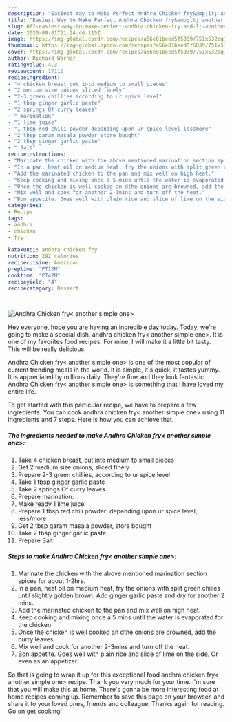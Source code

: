 ```yaml
---
description: "Easiest Way to Make Perfect Andhra Chicken fry&amp;lt; another simple one&amp;gt;"
title: "Easiest Way to Make Perfect Andhra Chicken fry&amp;lt; another simple one&amp;gt;"
slug: 682-easiest-way-to-make-perfect-andhra-chicken-fry-and-lt-another-simple-one-and-gt
date: 2020-09-01T21:24:46.115Z
image: https://img-global.cpcdn.com/recipes/a56e81beed5f5039/751x532cq70/andhra-chicken-fry-another-simple-one-recipe-main-photo.jpg
thumbnail: https://img-global.cpcdn.com/recipes/a56e81beed5f5039/751x532cq70/andhra-chicken-fry-another-simple-one-recipe-main-photo.jpg
cover: https://img-global.cpcdn.com/recipes/a56e81beed5f5039/751x532cq70/andhra-chicken-fry-another-simple-one-recipe-main-photo.jpg
author: Richard Warner
ratingvalue: 4.3
reviewcount: 17110
recipeingredient:
- "4 chicken breast cut into medium to small pieces"
- "2 medium size onions sliced finely"
- "2-3 green chillies according to ur spice level"
- "1 tbsp ginger garlic paste"
- "2 springs Of curry leaves"
- " marination"
- "1 lime juice"
- "1 tbsp red chili powder depending upon ur spice level lessmore"
- "2 tbsp garam masala powder store bought"
- "2 tbsp ginger garlic paste"
- " Salt"
recipeinstructions:
- "Marinate the chicken with the above mentioned marination section spices for about 1-2hrs."
- "In a pan, heat oil on medium heat, fry the onions with split green chilies until slightly golden brown. Add ginger garlic paste and dry for another 2 mins."
- "Add the marinated chicken to the pan and mix well on high heat."
- "Keep cooking and mixing once a 5 mins until the water is evaporated for the chicken"
- "Once the chicken is well cooked an dthe onions are browned, add the curry leaves"
- "Mix well and cook for another 2-3mins and turn off the heat."
- "Bon appetite. Goes well with plain rice and slice of lime on the side. Or even as an appetizer."
categories:
- Recipe
tags:
- andhra
- chicken
- fry

katakunci: andhra chicken fry 
nutrition: 292 calories
recipecuisine: American
preptime: "PT13M"
cooktime: "PT42M"
recipeyield: "4"
recipecategory: Dessert

---
```



![Andhra Chicken fry&lt; another simple one&gt;](https://img-global.cpcdn.com/recipes/a56e81beed5f5039/751x532cq70/andhra-chicken-fry-another-simple-one-recipe-main-photo.jpg)

Hey everyone, hope you are having an incredible day today. Today, we're going to make a special dish, andhra chicken fry&lt; another simple one&gt;. It is one of my favorites food recipes. For mine, I will make it a little bit tasty. This will be really delicious.

Andhra Chicken fry&lt; another simple one&gt; is one of the most popular of current trending meals in the world. It is simple, it's quick, it tastes yummy. It is appreciated by millions daily. They're fine and they look fantastic. Andhra Chicken fry&lt; another simple one&gt; is something that I have loved my entire life.




To get started with this particular recipe, we have to prepare a few ingredients. You can cook andhra chicken fry&lt; another simple one&gt; using 11 ingredients and 7 steps. Here is how you can achieve that.

<!--inarticleads1-->

##### The ingredients needed to make Andhra Chicken fry&lt; another simple one&gt;:

1. Take 4 chicken breast, cut into medium to small pieces
1. Get 2 medium size onions, sliced finely
1. Prepare 2-3 green chillies, according to ur spice level
1. Take 1 tbsp ginger garlic paste
1. Take 2 springs Of curry leaves
1. Prepare  marination:
1. Make ready 1 lime juice
1. Prepare 1 tbsp red chili powder: depending upon ur spice level, less/more
1. Get 2 tbsp garam masala powder, store bought
1. Take 2 tbsp ginger garlic paste
1. Prepare  Salt




<!--inarticleads2-->

##### Steps to make Andhra Chicken fry&lt; another simple one&gt;:

1. Marinate the chicken with the above mentioned marination section spices for about 1-2hrs.
1. In a pan, heat oil on medium heat, fry the onions with split green chilies until slightly golden brown. Add ginger garlic paste and dry for another 2 mins.
1. Add the marinated chicken to the pan and mix well on high heat.
1. Keep cooking and mixing once a 5 mins until the water is evaporated for the chicken
1. Once the chicken is well cooked an dthe onions are browned, add the curry leaves
1. Mix well and cook for another 2-3mins and turn off the heat.
1. Bon appetite. Goes well with plain rice and slice of lime on the side. Or even as an appetizer.




So that is going to wrap it up for this exceptional food andhra chicken fry&lt; another simple one&gt; recipe. Thank you very much for your time. I'm sure that you will make this at home. There's gonna be more interesting food at home recipes coming up. Remember to save this page on your browser, and share it to your loved ones, friends and colleague. Thanks again for reading. Go on get cooking!
